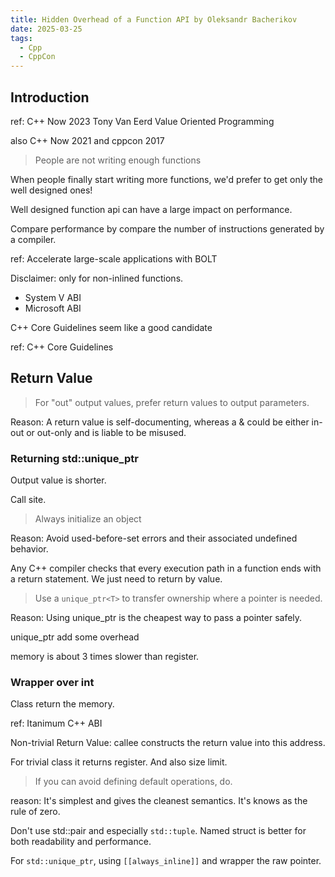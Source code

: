 ```yaml
---
title: Hidden Overhead of a Function API by Oleksandr Bacherikov
date: 2025-03-25
tags:
  - Cpp
  - CppCon
---
```


## Introduction

ref: C++ Now 2023 Tony Van Eerd Value Oriented Programming

also C++ Now 2021 and cppcon 2017

> People are not writing enough functions

When people finally start writing more functions, we'd prefer to get only the well designed ones!

Well designed function api can have a large impact on performance.

Compare performance by compare the number of instructions generated by a compiler.

ref: Accelerate large-scale applications with BOLT

Disclaimer: only for non-inlined functions.

- System V ABI
- Microsoft ABI

C++ Core Guidelines seem like a good candidate

ref: C++ Core Guidelines

## Return Value

> For "out" output values, prefer return values to output parameters.

Reason: A return value is self-documenting, whereas a & could be either in-out or out-only and is liable to be misused.

### Returning std::unique_ptr

Output value is shorter.

Call site.

> Always initialize an object

Reason: Avoid used-before-set errors and their associated undefined behavior.

Any C++ compiler checks that every execution path in a function ends with a return statement. We just need to return by value.

> Use a `unique_ptr<T>` to transfer ownership where a pointer is needed.

Reason: Using unique_ptr is the cheapest way to pass a pointer safely.

unique_ptr add some overhead

memory is about 3 times slower than register.

### Wrapper over int

Class return the memory.

ref: Itanimum C++ ABI

Non-trivial Return Value: callee constructs the return value into this address.

For trivial class it returns register. And also size limit.

> If you can avoid defining default operations, do.

reason: It's simplest and gives the cleanest semantics. It's knows as the rule of zero.

Don't use std::pair and especially `std::tuple`. Named struct is better for both readability and performance.

For `std::unique_ptr`, using `[[always_inline]]` and wrapper the raw pointer.
